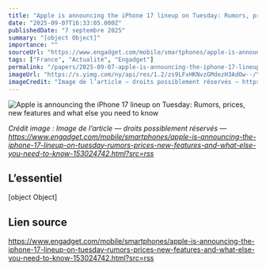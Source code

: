 ```yaml
---
title: "Apple is announcing the iPhone 17 lineup on Tuesday: Rumors, prices, new features and what else you need to know"
date: "2025-09-07T16:33:05.000Z"
publishedDate: "7 septembre 2025"
summary: "[object Object]"
importance: ""
sourceUrl: "https://www.engadget.com/mobile/smartphones/apple-is-announcing-the-iphone-17-lineup-on-tuesday-rumors-prices-new-features-and-what-else-you-need-to-know-153024742.html?src=rss"
tags: ["France", "Actualité", "Engadget"]
permalink: "/papers/2025-09-07-apple-is-announcing-the-iphone-17-lineup-on-tuesday-rumors-prices-new-features-and-what-else-you-need-to-know"
imageUrl: "https://s.yimg.com/ny/api/res/1.2/zs9LFxHKNvzGMdezH3AdOw--/YXBwaWQ9aGlnaGxhbmRlcjt3PTEyMDA7aD02NzU-/https://s.yimg.com/os/creatr-uploaded-images/2024-09/b9a38080-756d-11ef-9fbd-6b990c391cf6"
imageCredit: "Image de l’article — droits possiblement réservés — https://www.engadget.com/mobile/smartphones/apple-is-announcing-the-iphone-17-lineup-on-tuesday-rumors-prices-new-features-and-what-else-you-need-to-know-153024742.html?src=rss"
---
```


![Apple is announcing the iPhone 17 lineup on Tuesday: Rumors, prices, new features and what else you need to know](https://s.yimg.com/ny/api/res/1.2/zs9LFxHKNvzGMdezH3AdOw--/YXBwaWQ9aGlnaGxhbmRlcjt3PTEyMDA7aD02NzU-/https://s.yimg.com/os/creatr-uploaded-images/2024-09/b9a38080-756d-11ef-9fbd-6b990c391cf6)

*Crédit image : Image de l’article — droits possiblement réservés — https://www.engadget.com/mobile/smartphones/apple-is-announcing-the-iphone-17-lineup-on-tuesday-rumors-prices-new-features-and-what-else-you-need-to-know-153024742.html?src=rss*

## L’essentiel

[object Object]

## Lien source

https://www.engadget.com/mobile/smartphones/apple-is-announcing-the-iphone-17-lineup-on-tuesday-rumors-prices-new-features-and-what-else-you-need-to-know-153024742.html?src=rss
